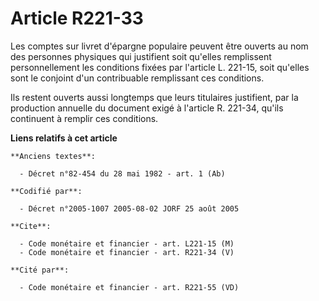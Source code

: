 # Article R221-33

Les comptes sur livret d'épargne populaire peuvent être ouverts au nom des personnes physiques qui justifient soit qu'elles
remplissent personnellement les conditions fixées par l'article L. 221-15, soit qu'elles sont le conjoint d'un contribuable
remplissant ces conditions.

Ils restent ouverts aussi longtemps que leurs titulaires justifient, par la production annuelle du document exigé à l'article
R. 221-34, qu'ils continuent à remplir ces conditions.

**Liens relatifs à cet article**

	**Anciens textes**:

	  - Décret n°82-454 du 28 mai 1982 - art. 1 (Ab)

	**Codifié par**:

	  - Décret n°2005-1007 2005-08-02 JORF 25 août 2005

	**Cite**:

	  - Code monétaire et financier - art. L221-15 (M)
	  - Code monétaire et financier - art. R221-34 (V)

	**Cité par**:

	  - Code monétaire et financier - art. R221-55 (VD)
